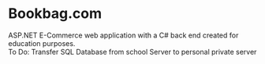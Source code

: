 # Bookbag.com
ASP.NET E-Commerce web application with a C# back end created for education purposes.  
To Do: Transfer SQL Database from school Server to personal private server
